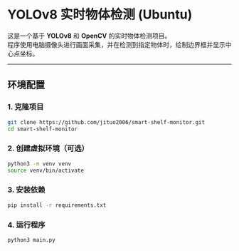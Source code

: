 # YOLOv8 实时物体检测 (Ubuntu)

这是一个基于 **YOLOv8** 和 **OpenCV** 的实时物体检测项目。  
程序使用电脑摄像头进行画面采集，并在检测到指定物体时，绘制边界框并显示中心点坐标。

---

## 环境配置

### 1. 克隆项目
```bash
git clone https://github.com/jituo2006/smart-shelf-monitor.git
cd smart-shelf-monitor
```
### 2. 创建虚拟环境（可选）
```bash
python3 -m venv venv
source venv/bin/activate
```
### 3. 安装依赖
```bash
pip install -r requirements.txt
```
### 4. 运行程序
```bash
python3 main.py
```

